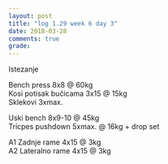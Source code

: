 ```yaml
---
layout: post
title: "log 1.29 week 6 day 3"
date: 2018-03-28
comments: true
grade:
---
```


Istezanje

Bench press 8x8 @ 60kg     
Kosi potisak bučicama 3x15 @ 15kg  
Sklekovi 3xmax.   

Uski bench 8x9-10 @ 45kg  
Tricpes pushdown 5xmax. @ 16kg + drop set         

A1 Zadnje rame 4x15 @ 3kg  
A2 Lateralno rame 4x15 @ 3kg  
